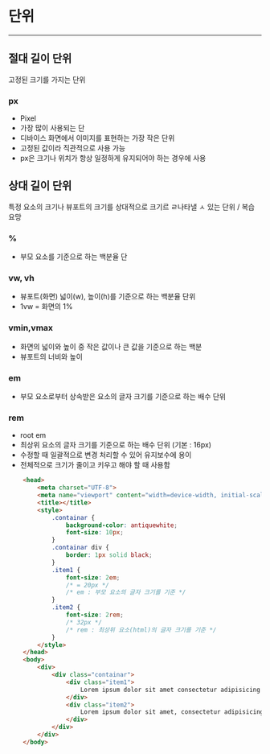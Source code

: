 # 단위

---

## 절대 길이 단위

고정된 크기를 가지는 단위

### px

- Pixel
- 가장 많이 사용되는 단
- 디바이스 화면에서 이미지를 표현하는 가장 작은 단위
- 고정된 값이라 직관적으로 사용 가능
- px은 크기나 위치가 항상 일정하게 유지되어야 하는 경우에 사용

## 상대 길이 단위

 특정 요소의 크기나 뷰포트의 크기를 상대적으로 크기르 ㄹ나타낼 ㅅ 있는 단위 / 복습 요망

### **%**

- 부모 요소를 기준으로 하는 백분율 단

### vw, vh

- 뷰포트(화면) 넓이(w), 높이(h)를 기준으로 하는 백분율 단위
- 1vw = 화면의 1%

### vmin,vmax

- 화면의 넓이와 높이 중 작은 값이나 큰 값을 기준으로 하는 백분
- 뷰포트의 너비와 높이

### em

- 부모 요소로부터 상속받은 요소의 글자 크기를 기준으로 하는 배수 단위

### rem

- root em
- 최상위 요소의 글자 크기를 기준으로 하는 배수 단위 (기본 : 16px)
- 수정할 때 일괄적으로 변경 처리할 수 있어 유지보수에 용이
- 전체적으로 크기가 줄이고 키우고 해야 할 때 사용함

```html
    <head>
        <meta charset="UTF-8">
        <meta name="viewport" content="width=device-width, initial-scale=1.0">
        <title></title>
        <style>
            .containar {
                background-color: antiquewhite;
                font-size: 10px;
            }
            .containar div {
                border: 1px solid black;
            }
            .item1 {
                font-size: 2em;
                /* = 20px */
                /* em : 부모 요소의 글자 크기를 기준 */
            }
            .item2 {
                font-size: 2rem;
                /* 32px */
                /* rem : 최상위 요소(html)의 글자 크기를 기준 */
            }
        </style>
    </head>
    <body>
        <div>
            <div class="containar">
                <div class="item1">
                    Lorem ipsum dolor sit amet consectetur adipisicing elit. Provident tempore impedit similique repudiandae maiores ducimus dolore, enim corporis id debitis ad suscipit magnam cum aliquam dolores assumenda laboriosam laudantium! Perferendis?
                </div>
                <div class="item2">
                    Lorem ipsum dolor sit amet, consectetur adipisicing elit. Porro, harum iste saepe nemo ipsum corrupti, non laborum dolorem animi dolor repellat accusantium cumque dolore ab vitae asperiores odio! Possimus, praesentium.
                </div>
            </div>
        </div>
    </body>
```
